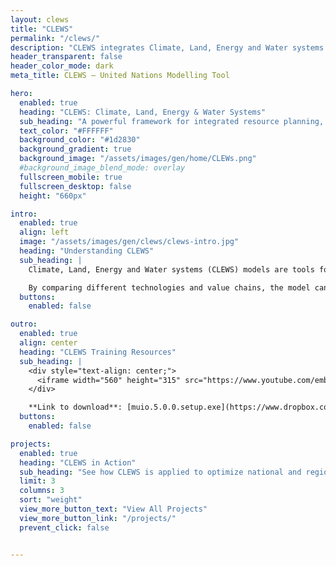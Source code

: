 ```yaml
---
layout: clews
title: "CLEWS"
permalink: "/clews/"
description: "CLEWS integrates Climate, Land, Energy and Water systems to support sustainable development strategies."
header_transparent: false
header_color_mode: dark
meta_title: CLEWS – United Nations Modelling Tool

hero:
  enabled: true
  heading: "CLEWS: Climate, Land, Energy & Water Systems"
  sub_heading: "A powerful framework for integrated resource planning, helping governments align strategies with sustainability goals."
  text_color: "#FFFFFF"
  background_color: "#1d2830"
  background_gradient: true
  background_image: "/assets/images/gen/home/CLEWs.png"
  #background_image_blend_mode: overlay
  fullscreen_mobile: true
  fullscreen_desktop: false
  height: "660px"

intro:
  enabled: true
  align: left
  image: "/assets/images/gen/clews/clews-intro.jpg"
  heading: "Understanding CLEWS"
  sub_heading: |
    Climate, Land, Energy and Water systems (CLEWS) models are tools for simultaneous consideration of food, energy and water security. They are designed to assess how production and use of these resources may contribute to climate change, and how climate change may affect these resource systems.

    By comparing different technologies and value chains, the model can identify pressure points and indicate synergies and trade-offs to reach development goals. CLEWS can analyze policy decisions on issues such as climate action, competition for water and agricultural modernization.
  buttons:
    enabled: false

outro:
  enabled: true
  align: center
  heading: "CLEWS Training Resources"
  sub_heading: |
    <div style="text-align: center;">
      <iframe width="560" height="315" src="https://www.youtube.com/embed/9Kg_mXQMSt0" frameborder="0" allowfullscreen></iframe>
    </div>

    **Link to download**: [muio.5.0.0.setup.exe](https://www.dropbox.com/scl/fi/8l8ysyiw4r98uctcndf42/muio.5.0.0.setup.exe?rlkey=qci1w8eei2barkh3cb8mw538p&st=drv8lvqe&dl=0)
  buttons:
    enabled: false

projects:
  enabled: true
  heading: "CLEWS in Action"
  sub_heading: "See how CLEWS is applied to optimize national and regional planning strategies."
  limit: 3
  columns: 3
  sort: "weight"
  view_more_button_text: "View All Projects"
  view_more_button_link: "/projects/"
  prevent_click: false


---
```

